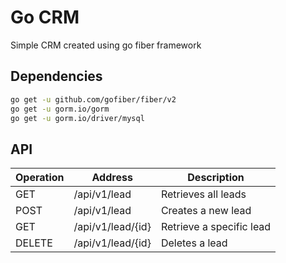 # Go CRM

Simple CRM created using go fiber framework

## Dependencies
```bash
go get -u github.com/gofiber/fiber/v2 
go get -u gorm.io/gorm
go get -u gorm.io/driver/mysql
```

## API
| Operation | Address           | Description              |
| --------- | ----------------- | ------------------------ |
| GET       | /api/v1/lead      | Retrieves all leads      |
| POST      | /api/v1/lead      | Creates a new lead       |
| GET       | /api/v1/lead/{id} | Retrieve a specific lead |
| DELETE    | /api/v1/lead/{id} | Deletes a lead           |
